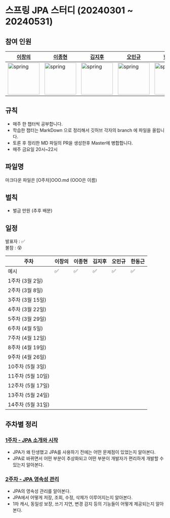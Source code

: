 # 스프링 JPA 스터디 (20240301 ~ 20240531)


## 참여 인원
| [이창의](https://github.com/changuii) | [이종현](https://github.com/2-jjong) | [김지후](https://github.com/jihukimme) | [오민규](https://github.com/kormk) | [한동근](https://github.com/l0o0lv) |
| --- | --- | --- | --- | --- |
|  <img src="https://avatars.githubusercontent.com/u/122252160?v=4" alt="spring" width="100" height="100"/>   |  <img src="https://avatars.githubusercontent.com/u/127838675?v=4" alt="spring" width="100" height="100"/>   |  <img src="https://avatars.githubusercontent.com/u/127816292?v=4" alt="spring" width="100" height="100"/>    | <img src="https://avatars.githubusercontent.com/u/63334787?v=4" alt="spring" width="100" height="100"/>   |  <img src="https://avatars.githubusercontent.com/u/128709695?v=4" alt="spring" width="100" height="100"/>  |

## 규칙
- 매주 한 챕터씩 공부합니다.
- 학습한 챕터는 MarkDown 으로 정리해서 깃허브 각자의 branch 에 파일을 올립니다.
- 토론 후 정리한 MD 파일의 PR을 생성한후 Master에 병합합니다.
- 매주 금요일 20시~22시

## 파일명
마크다운 파일은 [O주차]OOO.md (OOO은 이름)

## 벌칙
- 벌금 만원 (추후 배분)
  

## 일정

발표자 : ✅  
불참 : 😵  

| 주차             | 이창의 | 이종현 | 김지후 | 오민규 | 한동근 |
| ---------------- | ------ | ------ | ------ | ------ | ------ |
| 예시 |   ✅     |   ✅     |     ✅   |   ✅     |   ✅     |
| 1주차 (3월 2일)  |      |      |      |      |      |
| 2주차 (3월 8일)  |        |        |        |        |        |
| 3주차 (3월 15일)  |        |        |        |        |        |
| 4주차 (3월 22일)  |        |        |        |        |        |
| 5주차 (3월 29일)  |        |        |        |        |        |
| 6주차 (4월 5일)  |        |        |        |        |        |
| 7주차 (4월 12일)  |        |        |        |        |        |
| 8주차 (4월 19일)  |        |        |        |        |        |
| 9주차 (4월 26일)  |        |        |        |        |        |
| 10주차 (5월 3일) |        |        |        |        |        |
| 11주차 (5월 10일) |        |        |        |        |        |
| 12주차 (5월 17일) |        |        |        |        |        |
| 13주차 (5월 24일) |        |        |        |        |        |
| 14주차 (5월 31일) |        |        |        |        |        |

## 주차별 정리

### [1주차 - JPA 소개와 시작](https://github.com/changuii/Spring-Data-JPA/tree/main/%ED%95%99%EC%8A%B5%EC%9E%90%EB%A3%8C/1%EC%A3%BC%EC%B0%A8)

- JPA가 왜 탄생했고 JPA를 사용하기 전에는 어떤 문제점이 있었는지 알아본다.
- JPA로 바뀌면서 어떤 부분이 추상화되고 어떤 부분이 개발자가 편리하게 개발할 수 있는지 알아본다.
  
### [2주차 - JPA 영속성 관리](https://github.com/changuii/Spring-Data-JPA/tree/main/%ED%95%99%EC%8A%B5%EC%9E%90%EB%A3%8C/2%EC%A3%BC%EC%B0%A8)

- JPA의 영속성 관리를 알아본다.
- JPA에서 어떻게 저장, 조회, 수정, 삭제가 이루어지는지 알아본다.
- 1차 캐시, 동일성 보장, 쓰기 지연, 변경 감지 등의 기능들이 어떻게 제공되는지 알아본다.
